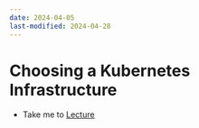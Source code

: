 ```yaml
---
date: 2024-04-05
last-modified: 2024-04-28
---
```

# Choosing a Kubernetes Infrastructure

  - Take me to [Lecture](https://kodekloud.com/topic/choosing-kubernetes-infrastructure/)

